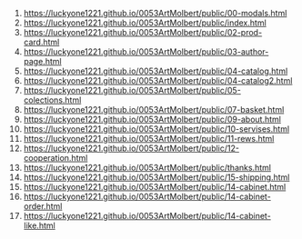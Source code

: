<!-- https://github.com/luckyone1221/0053ArtMolbert -->

1. <https://luckyone1221.github.io/0053ArtMolbert/public/00-modals.html>
1. <https://luckyone1221.github.io/0053ArtMolbert/public/index.html>
1. <https://luckyone1221.github.io/0053ArtMolbert/public/02-prod-card.html>
1. <https://luckyone1221.github.io/0053ArtMolbert/public/03-author-page.html>
1. <https://luckyone1221.github.io/0053ArtMolbert/public/04-catalog.html>
1. <https://luckyone1221.github.io/0053ArtMolbert/public/04-catalog2.html>
1. <https://luckyone1221.github.io/0053ArtMolbert/public/05-colections.html>
1. <https://luckyone1221.github.io/0053ArtMolbert/public/07-basket.html>
1. <https://luckyone1221.github.io/0053ArtMolbert/public/09-about.html>
1. <https://luckyone1221.github.io/0053ArtMolbert/public/10-servises.html>
1. <https://luckyone1221.github.io/0053ArtMolbert/public/11-rews.html>
1. <https://luckyone1221.github.io/0053ArtMolbert/public/12-сooperation.html>
1. <https://luckyone1221.github.io/0053ArtMolbert/public/thanks.html>
1. <https://luckyone1221.github.io/0053ArtMolbert/public/15-shipping.html>
1. <https://luckyone1221.github.io/0053ArtMolbert/public/14-cabinet.html>
1. <https://luckyone1221.github.io/0053ArtMolbert/public/14-cabinet-order.html>
2. <https://luckyone1221.github.io/0053ArtMolbert/public/14-cabinet-like.html>
<!-- 1. <https://luckyone1221.github.io/0053ArtMolbert/public/06-order.html> -->